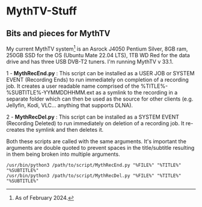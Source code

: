# MythTV-Stuff
## Bits and pieces for MythTV
My current MythTV system[^1] is an Asrock J4050 Pentium Silver, 8GB ram, 250GB SSD for the OS (Ubuntu Mate 22.04 LTS), 1TB WD Red for the data drive and has three USB DVB-T2 tuners.  I'm running MythTV v 33.1. 
[^1]: As of February 2024.

1 - **MythRecEnd.py** : This script can be installed as a USER JOB or SYSTEM EVENT (Recording Ends) to run immediately on completion of a recording job.  It creates a user readable name comprised of the %TITLE%-%SUBTITLE%-YYMMDDHHMM.ext as a symlink to the recording in a separate folder which can then be used as the source for other clients (e.g. Jellyfin, Kodi, VLC... anything that supports DLNA).

2 - **MythRecDel.py** : This script can be installed as a SYSTEM EVENT (Recording Deleted) to run immediately on deletion of a recording job.  It re-creates the symlink and then deletes it.

Both these scripts are called with the same arguments.  It's important the arguments are double quoted to prevent spaces in the title/subtitle resulting in them being broken into multiple arguments.

```
/usr/bin/python3 /path/to/script/MythRecEnd.py "%FILE%" "%TITLE%" "%SUBTITLE%"
/usr/bin/python3 /path/to/script/MythRecDel.py "%FILE%" "%TITLE%" "%SUBTITLE%"
```
